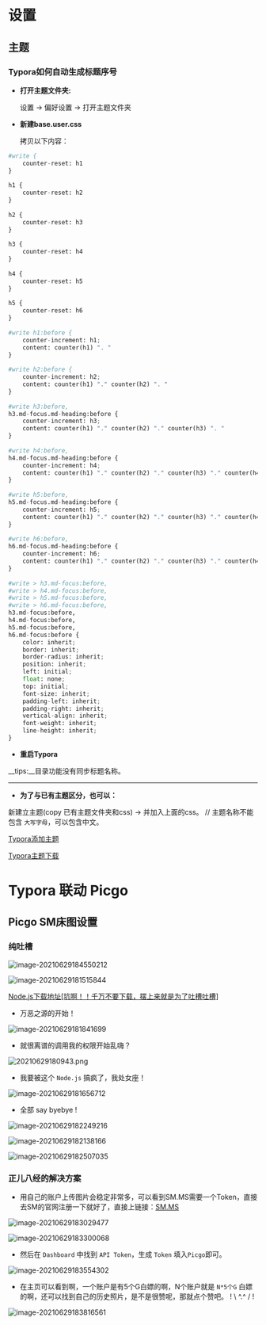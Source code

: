# 设置

## 主题

### Typora如何自动生成标题序号

- __打开主题文件夹:__

  设置  ->  偏好设置  ->  打开主题文件夹
  
- __新建base.user.css__

  拷贝以下内容：
  
```python
#write {
    counter-reset: h1
}
 
h1 {
    counter-reset: h2
}
 
h2 {
    counter-reset: h3
}
 
h3 {
    counter-reset: h4
}
 
h4 {
    counter-reset: h5
}
 
h5 {
    counter-reset: h6
}
 
#write h1:before {
    counter-increment: h1;
    content: counter(h1) ". "
}
 
#write h2:before {
    counter-increment: h2;
    content: counter(h1) "." counter(h2) ". "
}
 
#write h3:before,
h3.md-focus.md-heading:before {
    counter-increment: h3;
    content: counter(h1) "." counter(h2) "." counter(h3) ". "
}
 
#write h4:before,
h4.md-focus.md-heading:before {
    counter-increment: h4;
    content: counter(h1) "." counter(h2) "." counter(h3) "." counter(h4) ". "
}
 
#write h5:before,
h5.md-focus.md-heading:before {
    counter-increment: h5;
    content: counter(h1) "." counter(h2) "." counter(h3) "." counter(h4) "." counter(h5) ". "
}
 
#write h6:before,
h6.md-focus.md-heading:before {
    counter-increment: h6;
    content: counter(h1) "." counter(h2) "." counter(h3) "." counter(h4) "." counter(h5) "." counter(h6) "."
}
 
#write > h3.md-focus:before,
#write > h4.md-focus:before,
#write > h5.md-focus:before,
#write > h6.md-focus:before,
h3.md-focus:before,
h4.md-focus:before,
h5.md-focus:before,
h6.md-focus:before {
    color: inherit;
    border: inherit;
    border-radius: inherit;
    position: inherit;
    left: initial;
    float: none;
    top: initial;
    font-size: inherit;
    padding-left: inherit;
    padding-right: inherit;
    vertical-align: inherit;
    font-weight: inherit;
    line-height: inherit;
}
```

- **重启Typora**

__tips:__目录功能没有同步标题名称。

---

- __为了与已有主题区分，也可以：__

新建立主题(copy 已有主题文件夹和css)  ->  并加入上面的css。  // 主题名称不能包含 `大写字母`，可以包含中文。

[Typora添加主题](https://www.cnblogs.com/superdrew/p/12821051.html)

[Typora主题下载](https://theme.typora.io/)

# Typora 联动 Picgo

## Picgo SM床图设置

### 纯吐槽

![image-20210629184550212](https://i.loli.net/2021/06/29/3qY5UuTkVwgsOo8.png)

![image-20210629181515844](https://i.loli.net/2021/06/29/5BIDRk7Gxm8pKq1.png)

[Node.js下载地址[坑啊！！千万不要下载，摆上来就是为了吐槽吐槽]](https://nodejs.org/en/) 

- 万恶之源的开始！

![image-20210629181841699](C:\Users\94978\AppData\Roaming\Typora\typora-user-images\image-20210629181841699.png)

- 就很离谱的调用我的权限开始乱嗨？

![20210629180943.png](https://i.loli.net/2021/06/29/n4vQKipCyjl7sSr.png)

- 我要被这个 `Node.js` 搞疯了，我处女座！

![image-20210629181656712](https://i.loli.net/2021/06/29/AXkSo6cwfJp4eZF.png)

- 全部 say byebye !

![image-20210629182249216](https://i.loli.net/2021/06/29/xMtJb5pTljvB9cY.png)

![image-20210629182138166](https://i.loli.net/2021/06/29/S2mKXulV1LY6rza.png)

![image-20210629182507035](https://i.loli.net/2021/06/29/J73hcgXSMTLRpdq.png)

### 正儿八经的解决方案

- 用自己的账户上传图片会稳定非常多，可以看到SM.MS需要一个Token，直接去SM的官网注册一下就好了，直接上链接：[SM.MS](https://sm.ms/)

![image-20210629183029477](https://i.loli.net/2021/06/29/NRzrjEs2v9UonpF.png)

![image-20210629183300068](https://i.loli.net/2021/06/29/lLJqhYjmraoKcA8.png)

- 然后在 `Dashboard` 中找到 `API Token`，生成 `Token` 填入`Picgo`即可。

![image-20210629183554302](https://i.loli.net/2021/06/29/3zNeDcu2UMgPhKO.png)

- 在主页可以看到啊，一个账户是有5个G白嫖的啊，N个账户就是 `N*5个G` 白嫖的啊，还可以找到自己的历史照片，是不是很赞呢，那就点个赞吧。  ! \ ^.^ / !

![image-20210629183816561](https://i.loli.net/2021/06/29/QZXuGeI9VzRD2WK.png)